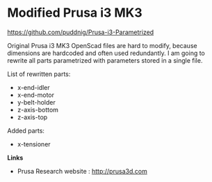 # Modified Prusa i3 MK3
https://github.com/puddnig/Prusa-i3-Parametrized

Original Prusa i3 MK3 OpenScad files are hard to modify, because dimensions are hardcoded and often used redundantly. I am going to rewrite all parts parametrized with parameters stored in a single file.

List of rewritten parts:

* x-end-idler
* x-end-motor
* y-belt-holder
* z-axis-bottom
* z-axis-top

Added parts:

* x-tensioner

**Links**

 * Prusa Research website : http://prusa3d.com

